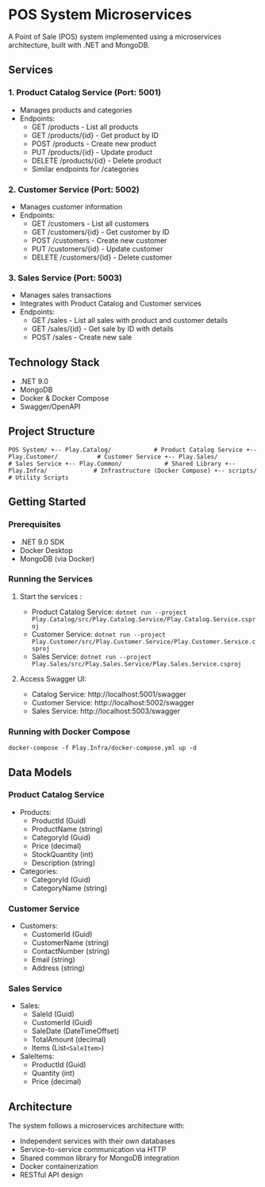 # POS System Microservices

A Point of Sale (POS) system implemented using a microservices architecture, built with .NET and MongoDB.

## Services

### 1. Product Catalog Service (Port: 5001)

- Manages products and categories
- Endpoints:
  * GET /products - List all products
  * GET /products/{id} - Get product by ID
  * POST /products - Create new product
  * PUT /products/{id} - Update product
  * DELETE /products/{id} - Delete product
  * Similar endpoints for /categories

### 2. Customer Service (Port: 5002)

- Manages customer information
- Endpoints:
  * GET /customers - List all customers
  * GET /customers/{id} - Get customer by ID
  * POST /customers - Create new customer
  * PUT /customers/{id} - Update customer
  * DELETE /customers/{id} - Delete customer

### 3. Sales Service (Port: 5003)

- Manages sales transactions
- Integrates with Product Catalog and Customer services
- Endpoints:
  * GET /sales - List all sales with product and customer details
  * GET /sales/{id} - Get sale by ID with details
  * POST /sales - Create new sale

## Technology Stack

- .NET 9.0
- MongoDB
- Docker & Docker Compose
- Swagger/OpenAPI

## Project Structure

`POS System/ +-- Play.Catalog/            # Product Catalog Service +-- Play.Customer/           # Customer Service +-- Play.Sales/             # Sales Service +-- Play.Common/            # Shared Library +-- Play.Infra/             # Infrastructure (Docker Compose) +-- scripts/                # Utility Scripts`

## Getting Started

### Prerequisites

- .NET 9.0 SDK
- Docker Desktop
- MongoDB (via Docker)

### Running the Services

1. Start the services :
   - Product Catalog Service: `dotnet run --project Play.Catalog/src/Play.Catalog.Service/Play.Catalog.Service.csproj`
   - Customer Service: `dotnet run --project Play.Customer/src/Play.Customer.Service/Play.Customer.Service.csproj`
   - Sales Service: `dotnet run --project Play.Sales/src/Play.Sales.Service/Play.Sales.Service.csproj`
2. Access Swagger UI:

   - Catalog Service: http://localhost:5001/swagger
   - Customer Service: http://localhost:5002/swagger
   - Sales Service: http://localhost:5003/swagger

### Running with Docker Compose

`docker-compose -f Play.Infra/docker-compose.yml up -d`

## Data Models

### Product Catalog Service

- Products:
  * ProductId (Guid)
  * ProductName (string)
  * CategoryId (Guid)
  * Price (decimal)
  * StockQuantity (int)
  * Description (string)
- Categories:
  * CategoryId (Guid)
  * CategoryName (string)

### Customer Service

- Customers:
  * CustomerId (Guid)
  * CustomerName (string)
  * ContactNumber (string)
  * Email (string)
  * Address (string)

### Sales Service

- Sales:
  * SaleId (Guid)
  * CustomerId (Guid)
  * SaleDate (DateTimeOffset)
  * TotalAmount (decimal)
  * Items (List`<SaleItem>`)
- SaleItems:
  * ProductId (Guid)
  * Quantity (int)
  * Price (decimal)

## Architecture

The system follows a microservices architecture with:

- Independent services with their own databases
- Service-to-service communication via HTTP
- Shared common library for MongoDB integration
- Docker containerization
- RESTful API design
